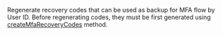 Regenerate recovery codes that can be used as backup for MFA flow by User ID. Before regenerating codes, they must be first generated using [createMfaRecoveryCodes](/docs/references/cloud/client-web/account#createMfaRecoveryCodes) method.
